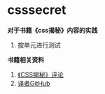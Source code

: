 # csssecret

**对于书籍《css揭秘》内容的实践**

1. 按单元进行测试

**书籍相关资料**

1. <a href="https://book.douban.com/subject/26745943/" target="_blank">《CSS揭秘》评论</a>
2. <a href="https://github.com/cssmagic/CSS-Secrets" target="_blank">译者GitHub</a>
